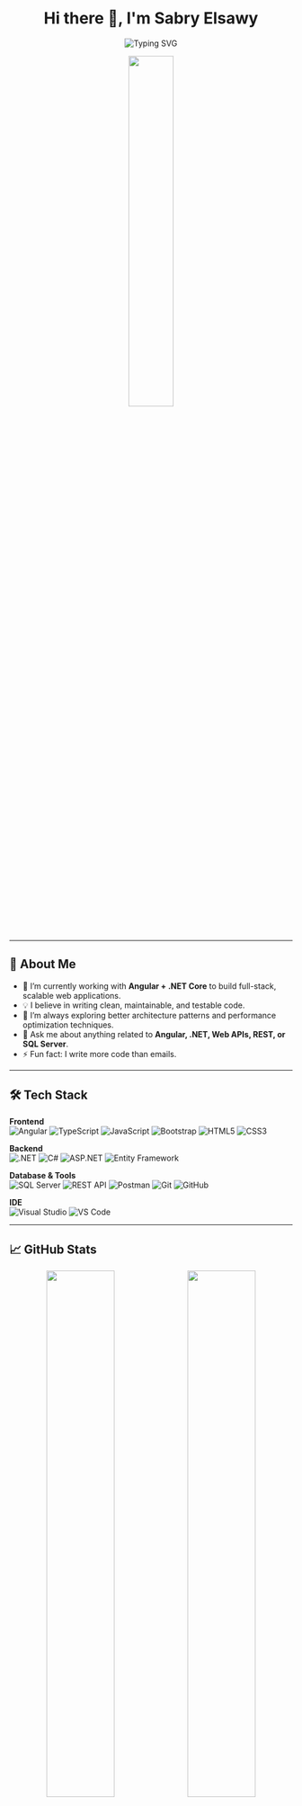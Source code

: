 <h1 align="center">Hi there 👋, I'm Sabry Elsawy</h1>
<p align="center">
  <img src="https://readme-typing-svg.demolab.com?font=Fira+Code&weight=500&pause=1000&color=F79200&width=435&lines=Web+Developer+%7C+Angular+%26+.NET;Clean+Code+Enthusiast;Always+Learning+%F0%9F%92%A1" alt="Typing SVG" />
</p>

<p align="center">
  <img src="https://github.com/SP-XD/SP-XD/blob/main/images/dev-working_rounded.gif?raw=true" width="40%"/>
</p>

---

## 🚀 About Me

- 🔭 I’m currently working with **Angular + .NET Core** to build full-stack, scalable web applications.
- 💡 I believe in writing clean, maintainable, and testable code.
- 🌱 I’m always exploring better architecture patterns and performance optimization techniques.
- 💬 Ask me about anything related to **Angular, .NET, Web APIs, REST, or SQL Server**.
- ⚡ Fun fact: I write more code than emails.

---

## 🛠️ Tech Stack

**Frontend**
<br/>
![Angular](https://img.shields.io/badge/-Angular-DD0031?style=flat&logo=angular&logoColor=white)
![TypeScript](https://img.shields.io/badge/-TypeScript-3178C6?style=flat&logo=typescript&logoColor=white)
![JavaScript](https://img.shields.io/badge/-JavaScript-F7DF1E?style=flat&logo=javascript&logoColor=black)
![Bootstrap](https://img.shields.io/badge/-Bootstrap-563D7C?style=flat&logo=bootstrap&logoColor=white)
![HTML5](https://img.shields.io/badge/-HTML5-E34F26?style=flat&logo=html5&logoColor=white)
![CSS3](https://img.shields.io/badge/-CSS3-1572B6?style=flat&logo=css3&logoColor=white)

**Backend**
<br/>
![.NET](https://img.shields.io/badge/-.NET-512BD4?style=flat&logo=dotnet&logoColor=white)
![C#](https://img.shields.io/badge/-C%23-239120?style=flat&logo=c-sharp&logoColor=white)
![ASP.NET](https://img.shields.io/badge/-ASP.NET-512BD4?style=flat&logo=dotnet&logoColor=white)
![Entity Framework](https://img.shields.io/badge/-Entity%20Framework-4B0082?style=flat&logo=dotnet&logoColor=white)

**Database & Tools**
<br/>
![SQL Server](https://img.shields.io/badge/-SQL%20Server-CC2927?style=flat&logo=microsoft-sql-server&logoColor=white)
![REST API](https://img.shields.io/badge/-REST%20API-007ACC?style=flat)
![Postman](https://img.shields.io/badge/-Postman-FF6C37?style=flat&logo=postman&logoColor=white)
![Git](https://img.shields.io/badge/-Git-F05032?style=flat&logo=git&logoColor=white)
![GitHub](https://img.shields.io/badge/-GitHub-181717?style=flat&logo=github&logoColor=white)

**IDE**
<br/>
![Visual Studio](https://img.shields.io/badge/-Visual%20Studio-5C2D91?style=flat&logo=visual-studio&logoColor=white)
![VS Code](https://img.shields.io/badge/-VS%20Code-007ACC?style=flat&logo=visual-studio-code&logoColor=white)

---

## 📈 GitHub Stats

<div align="center">
  <img src="https://github-readme-stats.vercel.app/api?username=sabryElsawy&show_icons=true&theme=tokyonight" width="49%" />
  <img src="https://github-readme-stats.vercel.app/api/top-langs/?username=sabryElsawy&layout=compact&theme=tokyonight" width="49%" />
</div>

---

## 🌐 Connect with Me

<p align="left">
  <a href="https://linkedin.com/in/YOUR-LINK" target="_blank">
    <img alt="LinkedIn" src="https://img.shields.io/badge/LinkedIn-blue?style=flat&logo=linkedin&logoColor=white" />
  </a>
  <a href="mailto:your-email@example.com">
    <img alt="Gmail" src="https://img.shields.io/badge/Email-D14836?style=flat&logo=gmail&logoColor=white" />
  </a>
  <a href="https://t.me/YOURUSERNAME" target="_blank">
    <img alt="Telegram" src="https://img.shields.io/badge/Telegram-2CA5E0?style=flat&logo=telegram&logoColor=white" />
  </a>
</p>

---

> 💬 *“Code is like humor. When you have to explain it, it’s bad.”*


